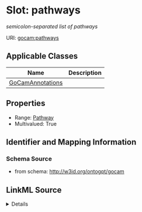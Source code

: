 # Slot: pathways
_semicolon-separated list of pathways_


URI: [gocam:pathways](http://w3id.org/ontogpt/gocam/pathways)



<!-- no inheritance hierarchy -->




## Applicable Classes

| Name | Description |
| --- | --- |
[GoCamAnnotations](GoCamAnnotations.md) | 






## Properties

* Range: [Pathway](Pathway.md)
* Multivalued: True








## Identifier and Mapping Information







### Schema Source


* from schema: http://w3id.org/ontogpt/gocam




## LinkML Source

<details>
```yaml
name: pathways
description: semicolon-separated list of pathways
from_schema: http://w3id.org/ontogpt/gocam
rank: 1000
multivalued: true
alias: pathways
domain_of:
- GoCamAnnotations
range: Pathway

```
</details>